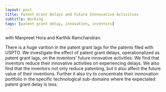 ```yaml
---
layout: post
title: Patent Grant Delays and Future Innnovative Activities
subtitle: Working
tags: [patent grant delay, innovation, inventors]
---
```

with Manpreet Hora and Karthik Ramchandran.

There is a huge varition in the patent grant lags for the patents filed with USPTO. We investigate the effect of patent grant delays, operationalized as patent grant lags, on the inventors' future innovative activities. We find that inventors reduce their innovative activities on experiencing delays. We also find that the inventors not only reduce patenting, but it also affect the future value of their inventions. Further it also try to concentrate their innnovation portfolio in the specific technological sub-domains where the expectated patent grant delay is less.
